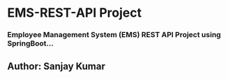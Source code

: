 # EMS-REST-API Project


### Employee Management System (EMS) REST API Project using SpringBoot...


## Author: Sanjay Kumar
